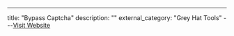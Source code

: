 ---
title: "Bypass Captcha"
description: ""
external_category: "Grey Hat Tools"
---[Visit Website](https://github.com/daffainfo/AllAboutBugBounty/blob/master/Bypass/Bypass%20Captcha.md)

